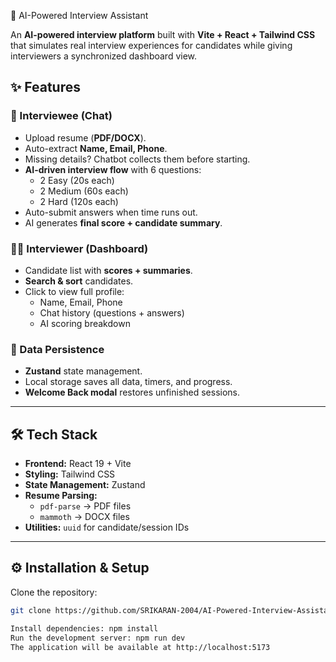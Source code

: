  🤖 AI-Powered Interview Assistant  

An **AI-powered interview platform** built with **Vite + React + Tailwind CSS** that simulates real interview experiences for candidates while giving interviewers a synchronized dashboard view.  

## ✨ Features  

### 🎯 Interviewee (Chat)  
- Upload resume (**PDF/DOCX**).  
- Auto-extract **Name, Email, Phone**.  
- Missing details? Chatbot collects them before starting.  
- **AI-driven interview flow** with 6 questions:  
  - 2 Easy (20s each)  
  - 2 Medium (60s each)  
  - 2 Hard (120s each)  
- Auto-submit answers when time runs out.  
- AI generates **final score + candidate summary**.  

### 🧑‍💼 Interviewer (Dashboard)  
- Candidate list with **scores + summaries**.  
- **Search & sort** candidates.  
- Click to view full profile:  
  - Name, Email, Phone  
  - Chat history (questions + answers)  
  - AI scoring breakdown  

### 💾 Data Persistence  
- **Zustand** state management.  
- Local storage saves all data, timers, and progress.  
- **Welcome Back modal** restores unfinished sessions.  

---

## 🛠️ Tech Stack  

- **Frontend:** React 19 + Vite  
- **Styling:** Tailwind CSS  
- **State Management:** Zustand  
- **Resume Parsing:**  
  - `pdf-parse` → PDF files  
  - `mammoth` → DOCX files  
- **Utilities:** `uuid` for candidate/session IDs  

---

## ⚙️ Installation & Setup  

Clone the repository:  
```bash
git clone https://github.com/SRIKARAN-2004/AI-Powered-Interview-Assistant

Install dependencies: npm install
Run the development server: npm run dev
The application will be available at http://localhost:5173
